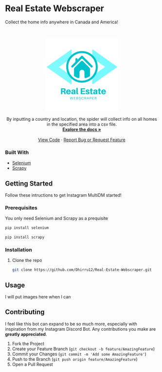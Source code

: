 # Real Estate Webscraper
 Collect the home info anywhere in Canada and America!
 
 <!-- PROJECT LOGO -->
<br />
<p align="center">
  <a>
    <img src="images/Home Security Logo.png" alt="Logo" width="240" height="240">
  </a>
 
   <p align="center">
    By inputting a country and location, the spider will collect info on all homes in the specified area into a csv file.
    <br />
    <a href="https://github.com/Dhirru12/Real-Estate-Webscraper/blob/main/README.md"><strong>Explore the docs »</strong></a>
    <br />
    <br />
    <a href="https://github.com/Dhirru12/Real-Estate-Webscraper/blob/main/real_estate_webscraper/spiders/house_info.py">View Code</a>
    ·
    <a href="https://github.com/Dhirru12/Real-Estate-Webscraper/issues">Report Bug or Request Feature</a>
  </p>
</p>

### Built With
* [Selenium](https://www.selenium.dev)
* [Scrapy](https://scrapy.org/)



<!-- GETTING STARTED -->
## Getting Started

Follow these intructions to get Instagram MultiDM started!

### Prerequisites

You only need Selenium and Scrapy as a prequisite
  ```sh
  pip install selenium
  ```
  
  ```sh
  pip install scrapy
  ```

### Installation

1. Clone the repo
   ```sh
   git clone https://github.com/Dhirru12/Real-Estate-Webscraper.git
   ```
   

<!-- USAGE EXAMPLES -->
## Usage

I will put images here when I can




<!-- CONTRIBUTING -->
## Contributing

I feel like this bot can expand to be so much more, especially with inspiration from my Instagram Discord Bot. Any contributions you make are **greatly appreciated**.

1. Fork the Project
2. Create your Feature Branch (`git checkout -b feature/AmazingFeature`)
3. Commit your Changes (`git commit -m 'Add some AmazingFeature'`)
4. Push to the Branch (`git push origin feature/AmazingFeature`)
5. Open a Pull Request
